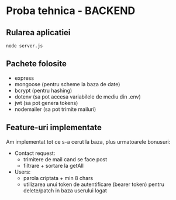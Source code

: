 # Proba tehnica - BACKEND

## Rularea aplicatiei

    node server.js

## Pachete folosite

- express
- mongoose (pentru scheme la baza de date)
- bcrypt (pentru hashing)
- dotenv (sa pot accesa variabilele de mediu din .env)
- jwt (sa pot genera tokens)
- nodemailer (sa pot trimite mailuri)

## Feature-uri implementate

Am implementat tot ce s-a cerut la baza, plus urmatoarele bonusuri:
- Contact request:
    - trimitere de mail cand se face post
    - filtrare + sortare la getAll
- Users:
    - parola criptata + min 8 chars
    - utilizarea unui token de autentificare (bearer token) pentru delete/patch in baza userului logat
